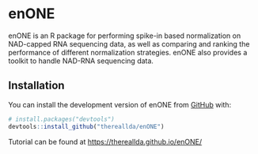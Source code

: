 
<!-- README.md is generated from README.Rmd. Please edit that file -->

# enONE

<!-- badges: start -->
<!-- badges: end -->

enONE is an R package for performing spike-in based normalization on
NAD-capped RNA sequencing data, as well as comparing and ranking the
performance of different normalization strategies. enONE also provides a
toolkit to handle NAD-RNA sequencing data.

## Installation

You can install the development version of enONE from
[GitHub](https://github.com/) with:

``` r
# install.packages("devtools")
devtools::install_github("thereallda/enONE")
```

Tutorial can be found at <https://thereallda.github.io/enONE/>

